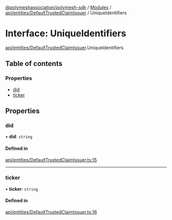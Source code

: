 [@polymeshassociation/polymesh-sdk](../README.md) / [Modules](../modules.md) / [api/entities/DefaultTrustedClaimIssuer](../modules/api_entities_DefaultTrustedClaimIssuer.md) / UniqueIdentifiers

# Interface: UniqueIdentifiers

[api/entities/DefaultTrustedClaimIssuer](../modules/api_entities_DefaultTrustedClaimIssuer.md).UniqueIdentifiers

## Table of contents

### Properties

- [did](api_entities_DefaultTrustedClaimIssuer.UniqueIdentifiers.md#did)
- [ticker](api_entities_DefaultTrustedClaimIssuer.UniqueIdentifiers.md#ticker)

## Properties

### did

• **did**: `string`

#### Defined in

[api/entities/DefaultTrustedClaimIssuer.ts:15](https://github.com/PolymathNetwork/polymesh-sdk/blob/31dfa0dc/src/api/entities/DefaultTrustedClaimIssuer.ts#L15)

___

### ticker

• **ticker**: `string`

#### Defined in

[api/entities/DefaultTrustedClaimIssuer.ts:16](https://github.com/PolymathNetwork/polymesh-sdk/blob/31dfa0dc/src/api/entities/DefaultTrustedClaimIssuer.ts#L16)
